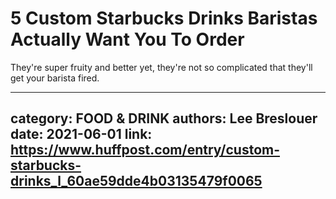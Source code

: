 # 5 Custom Starbucks Drinks Baristas Actually Want You To Order

They're super fruity and better yet, they're not so complicated that they'll get your barista fired.

---
category: FOOD & DRINK
authors: Lee Breslouer
date: 2021-06-01
link: https://www.huffpost.com/entry/custom-starbucks-drinks_l_60ae59dde4b03135479f0065
---
